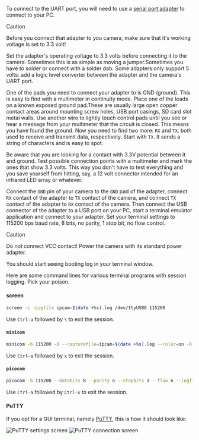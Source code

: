 To connect to the UART port, you will need to use a [serial port adapter][1] to connect to your PC.

> [!CAUTION]
> Before you connect that adapter to you camera, make sure that it's working voltage is set to 3.3 volt!

Set the adapter's operating voltage to 3.3 volts before connecting it to the camera. Sometimes this is as simple as moving a jumper.Sometimes you have to solder or connect with a solder dab. Some adapters only support 5 volts: add a logic level converter between the adapter and the camera's UART port. 

One of the pads you need to connect your adapter to is GND (ground). This is easy to find with a multimeter in continuity mode. 
Place one of the leads on a known exposed ground pad.These are usually large open copper contact areas around mounting screw holes, USB port casings, SD card slot metal walls. Use another wire to lightly touch control pads until you see or hear a message from your multimeter that the circuit is closed. This means you have found the ground. Now you need to find two more: `RX` and `TX`, both used to receive and transmit data, respectively. Start with `TX`. It sends a string of characters and is easy to spot.

Be aware that you are looking for a contact with 3.3V potential between it and ground. Test possible connection points with a multimeter and mark the ones that show 3.3 volts. This way you don't have to test everything and you save yourself from hitting, say, a 12 volt connector intended for an infrared LED array or whatever.

Connect the `GND` pin of your camera to the `GND` pad of the adapter, connect `RX` contact of the adapter to `TX` contact of the camera, and connect `TX` contact of the adapter to `RX` contact of the camera. Then connect the USB connector of the adapter to a USB port on your PC, start a terminal emulator application and connect to your adapter. Set your terminal settings to 115200 bps baud rate, 8 bits, no parity, 1 stop bit, no flow control.

> [!CAUTION]
> Do not connect VCC contact! Power the camera with its standard power adapter.

You should start seeing booting log in your terminal window.

Here are some command lines for various terminal programs with session logging. Pick your poison.

#### screen

```bash
screen -L -Logfile ipcam-$(date +%s).log /dev/ttyUSB0 115200
```

Use `Ctrl-a` followed by `\` to exit the session.

#### `minicom`

```bash
minicom -b 115200 -8 --capturefile=ipcam-$(date +%s).log --color=on -D /dev/ttyUSB0
```

Use `Ctrl-a` followed by `x` to exit the session.

#### `picocom`

```bash
picocom -b 115200 --databits 8 --parity n --stopbits 1 --flow n --logfile=ipcam-$(date +%s).log /dev/ttyUSB0
```

Use `Ctrl-a` followed by `Ctrl-x` to exit the session.

#### PuTTY

If you opt for a GUI terminal, namely [PuTTY](https://www.putty.org/), this is how it should look like:

![PuTTY settings screen](https://user-images.githubusercontent.com/29582865/207894192-c6f66401-7715-4aa6-bee2-8343aae6c0a9.png)
![PuTTY connection screen](https://user-images.githubusercontent.com/29582865/209340268-e34a010c-d455-4343-ae83-0866f0f0af15.png)

[1]: https://www.aliexpress.com/w/wholesale-usb-to-ttl-uart.html
